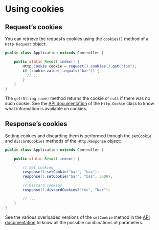 # Using cookies

## Request’s cookies

You can retrieve the request’s cookies using the `cookies()` method of a `Http.Request` object:

```java
public class Application extends Controller {

    public static Result index() {
        Http.Cookie cookie = request().cookies().get("foo");
        if (cookie.value().equals("bar")) {
          // ...
        }
    }
}
```

The `get(String name)` method returns the cookie or `null` if there was no such cookie. See the [API documentation](http://playframework.github.com/api/java/play/mvc/Http.html) of the `Http.Cookie` class to know what information is available on cookies.

## Response’s cookies

Setting cookies and discarding them is performed through the `setCookie` and `discardCookies` methods of the `Http.Response` object:

```java
public class Application extends Controller {

    public static Result index() {

        // Set cookies
        response().setCookie("bar", "baz");
        response().setCookie("bar", "baz", 3600);

        // Discard cookies
        response().discardCookies("foo", "bar");

        // ...
    }
}
```

See the various overloaded versions of the `setCookie` method in the [API documentation](http://playframework.github.com/api/java/play/mvc/Http.Response.html) to know all the possible combinations of parameters.
